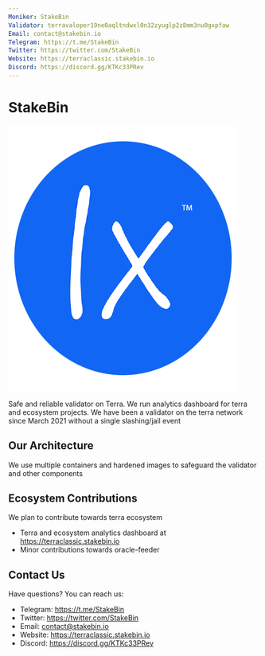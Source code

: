 ```yaml
---
Moniker: StakeBin
Validator: terravaloper19ne0aqltndwxl0n32zyuglp2z8mm3nu0gxpfaw
Email: contact@stakebin.io
Telegram: https://t.me/StakeBin
Twitter: https://twitter.com/StakeBin
Website: https://terraclassic.stakebin.io
Discord: https://discord.gg/KTKc33PRev
---
```


# StakeBin

![StakeBin](./logo.png)

Safe and reliable validator on Terra. We run analytics dashboard for terra and ecosystem projects. We have been a validator on the terra network since March 2021 without a single slashing/jail event

## Our Architecture

We use multiple containers and hardened images to safeguard the validator and other components

## Ecosystem Contributions

We plan to contribute towards terra ecosystem

- Terra and ecosystem analytics dashboard at https://terraclassic.stakebin.io
- Minor contributions towards oracle-feeder

## Contact Us

Have questions? You can reach us:

- Telegram: https://t.me/StakeBin
- Twitter: https://twitter.com/StakeBin
- Email: contact@stakebin.io
- Website: https://terraclassic.stakebin.io
- Discord: https://discord.gg/KTKc33PRev
